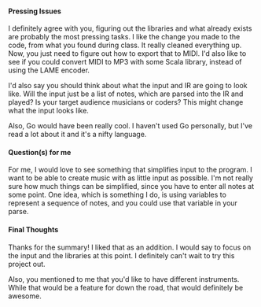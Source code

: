 #### Pressing Issues

I definitely agree with you, figuring out the libraries and what already exists are probably the most pressing tasks. I like the change you made to the code, from what you found during class. It really cleaned everything up. Now, you just need to figure out how to export that to MIDI. I'd also like to see if you could convert MIDI to MP3 with some Scala library, instead of using the LAME encoder. 

I'd also say you should think about what the input and IR are going to look like. Will the input just be a list of notes, which are parsed into the IR and played? Is your target audience musicians or coders? This might change what the input looks like.

Also, Go would have been really cool. I haven't used Go personally, but I've read a lot about it and it's a nifty language.

#### Question(s) for me

For me, I would love to see something that simplifies input to the program. I want to be able to create music with as little input as possible. I'm not really sure how much things can be simplified, since you have to enter all notes at some point. One idea, which is something I do, is using variables to represent a sequence of notes, and you could use that variable in your parse.

#### Final Thoughts

Thanks for the summary! I liked that as an addition. I would say to focus on the input and the libraries at this point. I definitely can't wait to try this project out. 

Also, you mentioned to me that you'd like to have different instruments. While that would be a feature for down the road, that would definitely be awesome.
